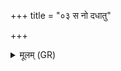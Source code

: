 +++
title = "०३ स नो दधातु"

+++
<details><summary>मूलम् (GR)</summary>

स नो दधातु तं रयिं  
पुरुं पिशङ्गपेशसम् ।  
इन्द्रः पतिस् तुविष्टमो जनेष्व् आ ॥
</details>